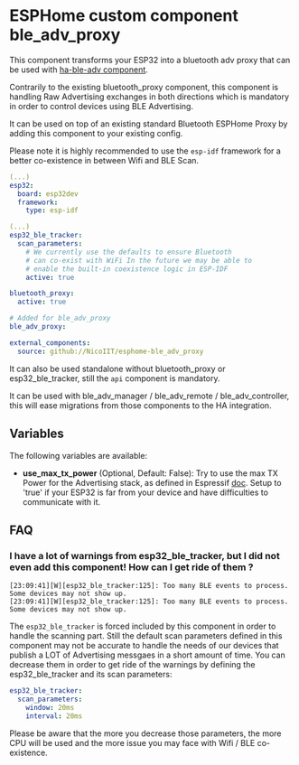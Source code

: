 # ESPHome custom component ble_adv_proxy

This component transforms your ESP32 into a bluetooth adv proxy that can be used with [ha-ble-adv component](https://github.com/NicoIIT/ha-ble-adv).

Contrarily to the existing bluetooth_proxy component, this component is handling Raw Advertising exchanges in both directions which is mandatory in order to control devices using BLE Advertising.

It can be used on top of an existing standard Bluetooth ESPHome Proxy by adding this component to your existing config.

Please note it is highly recommended to use the `esp-idf` framework for a better co-existence in between Wifi and BLE Scan.

```yaml
(...)
esp32:
  board: esp32dev
  framework:
    type: esp-idf

(...)
esp32_ble_tracker:
  scan_parameters:
    # We currently use the defaults to ensure Bluetooth
    # can co-exist with WiFi In the future we may be able to
    # enable the built-in coexistence logic in ESP-IDF
    active: true

bluetooth_proxy:
  active: true

# Added for ble_adv_proxy
ble_adv_proxy:

external_components:
  source: github://NicoIIT/esphome-ble_adv_proxy
```

It can also be used standalone without bluetooth_proxy or esp32_ble_tracker, still the `api` component is mandatory.

It can be used with ble_adv_manager / ble_adv_remote / ble_adv_controller, this will ease migrations from those components to the HA integration.

## Variables
The following variables are available:
- **use_max_tx_power** (Optional, Default: False): Try to use the max TX Power for the Advertising stack, as defined in Espressif [doc](https://docs.espressif.com/projects/esp-idf/en/latest/esp32/api-reference/bluetooth/controller_vhci.html#_CPPv417esp_power_level_t). Setup to 'true' if your ESP32 is far from your device and have difficulties to communicate with it.

## FAQ
### I have a lot of warnings from esp32_ble_tracker, but I did not even add this component! How can I get ride of them ?
```
[23:09:41][W][esp32_ble_tracker:125]: Too many BLE events to process. Some devices may not show up.
[23:09:41][W][esp32_ble_tracker:125]: Too many BLE events to process. Some devices may not show up.
```
The `esp32_ble_tracker` is forced included by this component in order to handle the scanning part.
Still the default scan parameters defined in this component may not be accurate to handle the needs of our devices that publish a LOT of Advertising messgaes in a short amount of time. You can decrease them in order to get ride of the warnings by defining the esp32_ble_tracker and its scan parameters:

```yaml
esp32_ble_tracker:
  scan_parameters:
    window: 20ms
    interval: 20ms
```
Please be aware that the more you decrease those parameters, the more CPU will be used and the more issue you may face with Wifi / BLE co-existence.